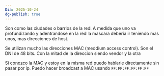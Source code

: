 ```yaml
---
Dia: 2025-10-24
dg-publish: true
---
```

Son como las ciudades o barrios de la red. 
A medida que uno va profundizando y adentrandose en la red la mascara deberia ir teniendo mas unos, mas direcciones de host. 

Se utilizan mucho las direcciones MAC (meddium access control). Son el DNI de 48 bits. Con la mitad de la direccion siendo vendor y la otra

Si conozco la MAC y estoy en la misma red puedo hablarle directamente sin pasar por ip.
Puedo hacer broadcast a MAC usando 
`FF:FF:FF:FF:FF:FF`